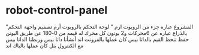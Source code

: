 # robot-control-panel
"المشروع عباره جزء من الروبوت ارم " لوحة التحكم بالروبوت أرم
تصميم واحهة التحكم بالذراع
عباره عن 6محركات و2 بوتون كل محرك له قيمه من 0-180
عن طريق البوتن حفظ تنحظ القيم بالداتا بيس
كان عملها بالفرونت اند
أنشأنا داتا بيس 
وربطنا الداتا بيس مع الكنترول بنل 
كان عملها بالباك اند 
